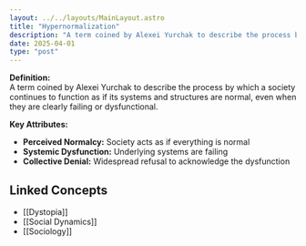 ```yaml
---
layout: ../../layouts/MainLayout.astro
title: "Hypernormalization"
description: "A term coined by Alexei Yurchak to describe the process by which a society continues to function as if its systems and structures are normal, even when they are clearly failing or dysfunctional."
date: 2025-04-01
type: "post"
---
```


**Definition:**  
A term coined by Alexei Yurchak to describe the process by which a society continues to function as if its systems and structures are normal, even when they are clearly failing or dysfunctional.

**Key Attributes:**  
- **Perceived Normalcy:** Society acts as if everything is normal  
- **Systemic Dysfunction:** Underlying systems are failing  
- **Collective Denial:** Widespread refusal to acknowledge the dysfunction

## Linked Concepts
- [[Dystopia]]
- [[Social Dynamics]]
- [[Sociology]]
